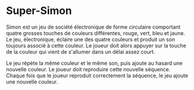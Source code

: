 # Super-Simon

Simon est un jeu de société électronique de forme circulaire comportant quatre grosses touches de couleurs différentes, rouge, vert, bleu et jaune. Le jeu, électronique, éclaire une des quatre couleurs et produit un son toujours associé à cette couleur. Le joueur doit alors appuyer sur la touche de la couleur qui vient de s'allumer dans un délai assez court.

Le jeu répète la même couleur et le même son, puis ajoute au hasard une nouvelle couleur. Le joueur doit reproduire cette nouvelle séquence. Chaque fois que le joueur reproduit correctement la séquence, le jeu ajoute une nouvelle couleur.
